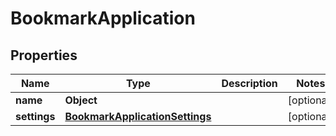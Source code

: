 

# BookmarkApplication


## Properties

| Name | Type | Description | Notes |
|------------ | ------------- | ------------- | -------------|
|**name** | **Object** |  |  [optional] |
|**settings** | [**BookmarkApplicationSettings**](BookmarkApplicationSettings.md) |  |  [optional] |



